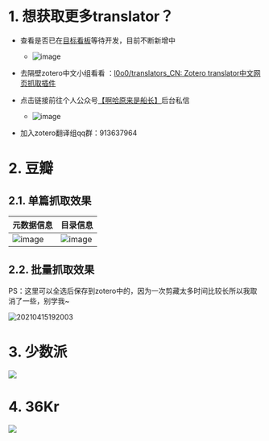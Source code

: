 # 1. <span id = "wantMore">想获取更多translator？</span>
* 查看是否已在[目标看板](https://trello.com/b/xYoOwhiP/translator)等待开发，目前不断新增中
  *  ![image](https://user-images.githubusercontent.com/53848822/115009267-b44ff780-9ede-11eb-874d-6a31449c890f.png)
  
* 去隔壁zotero中文小组看看 ：[l0o0/translators_CN: Zotero translator中文网页抓取插件](https://github.com/l0o0/translators_CN)
* 点击链接前往个人公众号[【啊哈原来是船长】](https://mp.weixin.qq.com/s/PgaQ4d-s26lDKxauYF1osw)后台私信
  * ![image](https://user-images.githubusercontent.com/53848822/115009382-d3e72000-9ede-11eb-9fed-1334083a71cd.png)

* 加入zotero翻译组qq群：913637964


# 2. <span id = "DouBan">豆瓣</span>

## 2.1. 单篇抓取效果
| 元数据信息                                                   | 目录信息                                                     |
| ------------------------------------------------------------ | ------------------------------------------------------------ |
|![image](https://user-images.githubusercontent.com/53848822/114980197-b1dda580-9ebe-11eb-90f4-9841b6924aa3.png) | ![image](https://user-images.githubusercontent.com/53848822/114980210-b4d89600-9ebe-11eb-9acb-8d095e49a5fd.png) |



## 2.2. <span id = "">批量抓取效果</span>

PS：这里可以全选后保存到zotero中的，因为一次剪藏太多时间比较长所以我取消了一些，别学我~

![20210415192003](https://user-images.githubusercontent.com/53848822/114980505-26b0df80-9ebf-11eb-9849-ef7d36633a70.gif)

# 3. <span id = "SSPai">少数派</span>
![](http://picbed.tgz666.top/20210528155526.png?roundPic/radius/25%7CimageView2/2/w/900/h/1456/format/jpg)

# 4. <span id = "36Kr">36Kr</span>
![](http://picbed.tgz666.top/20210530220221.png?roundPic/radius/25%7CimageView2/2/w/1000/h/1618)
